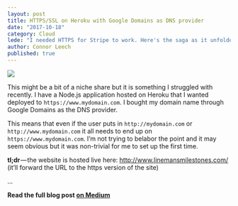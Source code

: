 ```yaml
---
layout: post
title: HTTPS/SSL on Heroku with Google Domains as DNS provider
date: "2017-10-18"
category: Cloud
lede: "I needed HTTPS for Stripe to work. Here's the saga as it unfolded. Add an SSL certficate with Let's Encrypt, configure Heroku and set up Google Domains. Oh my"
author: Connor Leech
published: true
---
```


![](https://cdn-images-1.medium.com/max/800/1*0NcMrplkohfvuKIJkAqmqw.png)

This might be a bit of a niche share but it is something I struggled with recently. I have a Node.js application hosted on Heroku that I wanted deployed to `https://www.mydomain.com`. I bought my domain name through Google Domains as the DNS provider.

This means that even if the user puts in `http://mydomain.com` or `http://www.mydomain.com` it all needs to end up on `https://www.mydomain.com`. I’m not trying to belabor the point and it may seem obvious but it was non-trivial for me to set up the first time.

**tl;dr** — the website is hosted live here: http://www.linemansmilestones.com/ (it’ll forward the URL to the https version of the site)

...

**Read the full blog post [on Medium](https://medium.com/@connorleech/https-ssl-on-heroku-with-google-domains-as-dns-provider-c55c438556c6)**